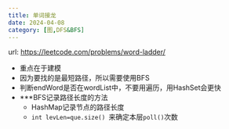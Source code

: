 ```yaml
---
title: 单词接龙
date: 2024-04-08
category: [图,DFS&BFS]
---
```


url: https://leetcode.com/problems/word-ladder/



- 重点在于建模
- 因为要找的是最短路径，所以需要使用BFS
- 判断endWord是否在wordList中，不要用遍历，用HashSet会更快
- ***BFS记录路径长度的方法 
  - HashMap记录节点的路径长度
  - `int levLen=que.size() `来确定本层`poll()`次数



